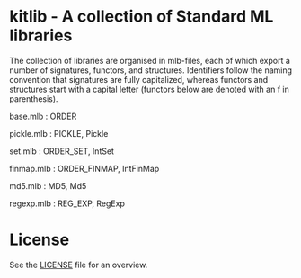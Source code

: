kitlib - A collection of Standard ML libraries
======

The collection of libraries are organised in mlb-files, each of which
export a number of signatures, functors, and structures. Identifiers
follow the naming convention that signatures are fully capitalized,
whereas functors and structures start with a capital letter (functors
below are denoted with an f in parenthesis).

base.mlb
:  ORDER

pickle.mlb
:  PICKLE, Pickle

set.mlb
:  ORDER_SET, IntSet

finmap.mlb
:  ORDER_FINMAP, IntFinMap

md5.mlb
:  MD5, Md5

regexp.mlb
:  REG_EXP, RegExp

License
======
See the [LICENSE](LICENSE) file for an overview.





